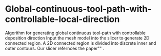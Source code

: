 # Global-continuous-tool-path-with-controllable-local-direction
Algorithm for generating global continuous tool-path with controllable deposition direction
Input the mesh model into the slicer to generate 2D connected region. A 2D connected region is divided into discrete inner and outer contours. Our slicer refernces the paper"" .
